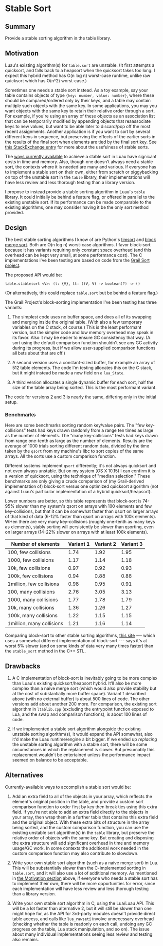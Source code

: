 # Stable Sort

## Summary

Provide a stable sorting algorithm in the table library.

## Motivation

Luau's existing algorithm(s) for `table.sort` are unstable. (It first attempts a quicksort, and falls back to a heapsort when the quicksort takes too long. I expect this hybrid method has O(n log n) worst-case runtime, unlike raw quicksort which has O(n^2) worst-case.)

Sometimes one needs a stable sort instead. As a toy example, say your table contains objects of type `{key: number, value: number}`, where these should be compared/ordered only by their keys, and a table may contain multiple such objects with the same key. In some applications, you may you want objects with the same key to retain their relative order through a sort. For example, if you're using an array of these objects as an association list that can be temporarily modified by appending objects that reaassociate keys to new values, but want to be able later to discard/pop off the most recent assignments. Another application is if you want to sort by several different keys in sequence, but preserving the effects of the earlier sorts in the results of the final sort when elements are tied by the final sort key. See [this StackExchange entry](https://stackoverflow.com/questions/1517793/what-is-stability-in-sorting-algorithms-and-why-is-it-important) for more about the usefulness of stable sorts.

The [ways currently available](#Alternatives) to achieve a stable sort in Luau have signicant costs in time and memory. Also, though one doesn't always need a stable sort, the contexts where it is needed are many and various. If everyone has to implement a stable sort on their own, either from scratch or piggybacking on top of the unstable sort in the `table` library, their implementations will have less review and less thorough testing than a library version.

I propose to instead provide a stable sorting algorithm in Luau's `table` library. It could initially be behind a feature flag, or offered in parallel to the existing unstable sort. If its performance can be made comparable to the existing algorithms, one may consider having it be the only sort method provided.


## Design

The best stable sorting algorithms I know of are Python's [timsort](https://en.wikipedia.org/wiki/Timsort) and [block merge sort](https://en.wikipedia.org/wiki/Block_sort). Both are O(n log n) worst-case algorithms. I favor block-sort because it has variants requiring only constant space overhead (and this overhead can be kept very small, at some performance cost). The C implementations I've been testing are based on code from the [Grail Sort project](https://github.com/HolyGrailSortProject/Rewritten-Grailsort).

The proposed API would be:

`table.stablesort <V>: (t: {V}, lt: ((V, V) -> boolean)?) -> ()`

(Or alternatively, this could replace `table.sort` but be behind a feature flag.)

The Grail Project's block-sorting implementation I've been testing has three variants:

1. The simplest code uses no buffer space, and does all of its swapping and merging inside the original table. (With also a few temporary variables on the C stack, of course.) This is the least performant version, but the simpler code and low memory overhead may speak in its favor. Also it may be easier to ensure GC consistency that way. (A sort using the default comparison function shouldn't see any GC activity during its progress, but if we allow user-supplied comparison functions all bets about that are off.)

2. A second version uses a constant-sized buffer, for example an array of 512 table elements. The code I'm testing allocates this on the C stack, but it might instead be made a new field on a `lua_State`.

3. A third version allocates a single dynamic buffer for each sort, half the size of the table array being sorted. This is the most performant variant.

The code for versions 2 and 3 is nearly the same, differing only in the initial setup.

### Benchmarks

Here are some benchmarks sorting random key/value pairs. The "few key-collisions" tests had keys drawn randomly from a range ten times as large as the number of elements. The "many key-collisions" tests had keys drawn from range one-tenth as large as the number of elements. Results are the average of 1000 trials sorting different random data, divided by the time taken by the `qsort` from my machine's libc to sort copies of the same arrays. All the sorts use a custom comparison function.

Different systems implement `qsort` differently; it's not always quicksort and not even always unstable. But on my system (OS X 10.15) I can confirm it is a version of quicksort, using the technique of "median selection." These benchmarks are only giving a crude comparison of (my Grail-derived implementation of) block-sort versus one optimized quicksort algorithm (not against Luau's particular implementation of a hybrid quicksort/heapsort).

Lower numbers are better, so this table represents that block-sort is 74-95% slower than my system's qsort on arrays with 100 elements and few key-collisions, but that it can be somewhat faster than qsort on larger arrays of that kind of data (6-12% faster than qsort on arrays with 100k elements). WHen there are very many key-collisions (roughly one-tenth as many keys as elements), stably sorting will persistently be slower than qsorting, even on larger arrays (14-22% slower on arrays with at least 100k elements).


Number of elements        | Variant 1 | Variant 2 | Variant 3
--------------------------|-----------|-----------|----------
100,      few collisions  |   1.74    |   1.92    |   1.95
1000,     few collisions  |   1.17    |   1.14    |   1.18
10k,      few collisions  |   0.97    |   0.92    |   0.93
100k,     few collisions  |   0.94    |   0.88    |   0.88
1million, few collisions  |   0.98    |   0.95    |   0.91
100,      many collisions |   2.76    |   3.05    |   3.13
1000,     many collisions |   1.77    |   1.78    |   1.79
10k,      many collisions |   1.36    |   1.26    |   1.27
100k,     many collisions |   1.22    |   1.15    |   1.15
1million, many collisions |   1.21    |   1.16    |   1.14

Comparing block-sort to other stable sorting algorithms, [this site](https://github.com/BonzaiThePenguin/WikiSort) --- which uses a somewhat different implementation of block-sort --- says it's at worst 5% slower (and on some kinds of data very many times faster) than the `stable_sort` method in the C++ STL.


## Drawbacks

1. A C implementation of block-sort is inevitably going to be more complex than Luau's existing quicksort/heapsort hybrid. It'll also be more complex than a naive merge sort (which would also provide stability but at the cost of substantially more buffer space). Variant 1 described above (with no external buffer) is about 500 lines of code. The other versions add about another 200 more. For comparison, the existing sort algorithm in `ltablib.cpp` (excluding the entrypoint function exposed to Lua, and the swap and comparison functions), is about 100 lines of code.

2. If we implemented a stable sort algorithm alongside the existing unstable sorting algorithm(s), it would expand the API somewhat, also it'd make the Luau runtime/engine a bit bigger. If we ended up *replacing* the unstable sorting algorithm with a stable sort, there will be some circumstances in which the replacement is slower. But presumably this replacement wouldn't be entertained unless the performance impact seemed on balance to be acceptable.


## Alternatives

Currently-available ways to accomplish a stable sort would be:

1. Add an extra field to all of the objects in your array, which reflects the element's original position in the table, and provide a custom sort comparison function to order first by key then break ties using this extra field. If you're not able to add an extra field directly to the objects in your array, then wrap them in a further table that contains this extra field and the original object. With these extra bits of structure in the array being sorted, and the custom comparison function, you can use the existing unstable sort algorithm(s) in the `table` library, but preserve the relative order of objects with the same key. But creating and disposing the extra structure will add significant overhead in time and memory usage/GC work. In some contexts the additional work needed in the custom comparison function may also contribute to slowdown.

2. Write your own stable sort algorithm (such as a naive merge sort) in Lua. This will be substantially slower than the C-implemented sorting in `table.sort`, and it will also use a lot of additional memory. As mentioned in [the Motivation section](#Motivation) above,  if everyone who needs a stable sort has to implement their own, there will be more opportunities for error, since each implementation will have less review and less thorough testing than a library version.

3. Write your own stable sort algorithm in C, using the Lua/Luau API. This will be a lot faster than alternative 2, but it will still be slower than one might hope for, as the API for 3rd-party modules doesn't provide direct table access, and calls like `lua_rawseti` involve unnecessary overhead (checking whether the table is readonly on each call, undoing any GC progress on the table, Lua stack manipulation, and so on). The issue about many individual implementations seeing less review and testing also remains.

